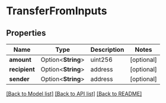 # TransferFromInputs

## Properties

Name | Type | Description | Notes
------------ | ------------- | ------------- | -------------
**amount** | Option<**String**> | uint256 | [optional]
**recipient** | Option<**String**> | address | [optional]
**sender** | Option<**String**> | address | [optional]

[[Back to Model list]](../README.md#documentation-for-models) [[Back to API list]](../README.md#documentation-for-api-endpoints) [[Back to README]](../README.md)


